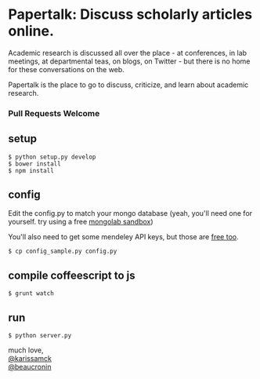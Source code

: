 Papertalk: Discuss scholarly articles online.
=========

Academic research is discussed all over the place - at conferences, in lab meetings, at departmental teas, on blogs, 
on Twitter - but there is no home for these conversations on the web. 

Papertalk is the place to go to discuss, criticize, and learn about academic research.

### Pull Requests Welcome

## setup
```
$ python setup.py develop
$ bower install
$ npm install
```

## config

Edit the config.py to match your mongo database 
(yeah, you'll need one for yourself. try using a free [mongolab sandbox](http://www.mongolab.com))

You'll also need to get some mendeley API keys, but those are [free too](http://apidocs.mendeley.com).
```
$ cp config_sample.py config.py
```

## compile coffeescript to js
```
$ grunt watch
```

## run
```
$ python server.py 
```

much love,  
[@karissamck](https://twitter.com/karissamck)  
[@beaucronin](https://twitter.com/beaucronin)
